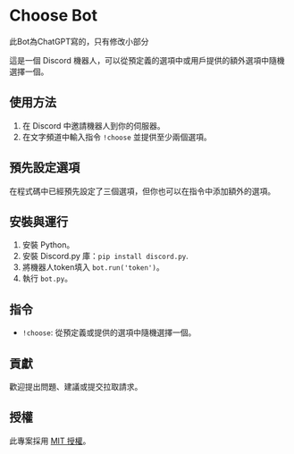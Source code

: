 # Choose Bot

此Bot為ChatGPT寫的，只有修改小部分

這是一個 Discord 機器人，可以從預定義的選項中或用戶提供的額外選項中隨機選擇一個。

## 使用方法

1. 在 Discord 中邀請機器人到你的伺服器。
2. 在文字頻道中輸入指令 `!choose` 並提供至少兩個選項。

## 預先設定選項

在程式碼中已經預先設定了三個選項，但你也可以在指令中添加額外的選項。

## 安裝與運行

1. 安裝 Python。
2. 安裝 Discord.py 庫：`pip install discord.py`.
3. 將機器人token填入 `bot.run('token')`。
4. 執行 `bot.py`。

## 指令

- `!choose`: 從預定義或提供的選項中隨機選擇一個。

## 貢獻

歡迎提出問題、建議或提交拉取請求。

## 授權

此專案採用 [MIT 授權](LICENSE)。


